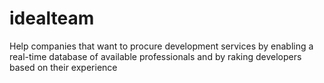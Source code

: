 # idealteam
Help companies that want to procure development services by enabling a real-time database of available professionals and by raking developers based on their experience
